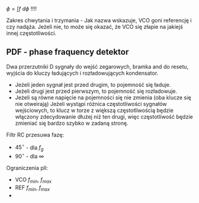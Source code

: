 $\phi = \int f\ d\phi$ !!!!

Zakres chwytania i trzymania - Jak nazwa wskazuje, VCO goni referencję i czy nadąża. Jeżeli nie, to może się okazać, że VCO się złapie na jakiejś innej częstotliwości.


## PDF - phase fraquency detektor
Dwa przerzutniki D sygnały do wejść zegarowych, bramka and do resetu, wyjścia do kluczy ładujących i rozładowujących kondensator.
- Jeżeli jeden sygnał jest przed drugim, to pojemność się ładuje.
- Jeżeli drugi jest przed pierwszym, to pojemność się rozładowuje.
- Jeżeli są równe napięcie na pojemności się nie zmienia (oba klucze się nie otweirają)
Jeżeli wystąpi różnica częstotliwości sygnałów wejściowych, to klucz w torze z większą częstotliwością będzie włączony zdecydowanie dłużej niż ten drugi, więc częstotliwość będzie zmieniać się bardzo szybko w zadaną stronę.

Filtr RC przesuwa fazę:
- $45^{\circ}$ - dla $f_{g}$
- $90^{\circ}$ - dla $\infty$


Ograniczenia pll:
- VCO $f_{min},\ f_{max}$
- REF $f_{min},\ f_{max}$
- 